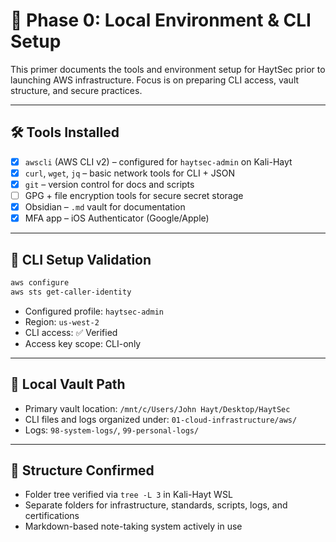 # 🧪 Phase 0: Local Environment & CLI Setup

This primer documents the tools and environment setup for HaytSec prior to launching AWS infrastructure. Focus is on preparing CLI access, vault structure, and secure practices.

---

## 🛠️ Tools Installed

- [x] `awscli` (AWS CLI v2) – configured for `haytsec-admin` on Kali-Hayt  
- [x] `curl`, `wget`, `jq` – basic network tools for CLI + JSON  
- [x] `git` – version control for docs and scripts  
- [ ] GPG + file encryption tools for secure secret storage  
- [x] Obsidian – `.md` vault for documentation  
- [x] MFA app – iOS Authenticator (Google/Apple)  

---

## 🧪 CLI Setup Validation

```bash
aws configure
aws sts get-caller-identity
```

- Configured profile: `haytsec-admin`  
- Region: `us-west-2`  
- CLI access: ✅ Verified  
- Access key scope: CLI-only  

---

## 🔐 Local Vault Path

- Primary vault location: `/mnt/c/Users/John Hayt/Desktop/HaytSec`  
- CLI files and logs organized under: `01-cloud-infrastructure/aws/`  
- Logs: `98-system-logs/`, `99-personal-logs/`  

---

## 📁 Structure Confirmed

- Folder tree verified via `tree -L 3` in Kali-Hayt WSL  
- Separate folders for infrastructure, standards, scripts, logs, and certifications  
- Markdown-based note-taking system actively in use  
